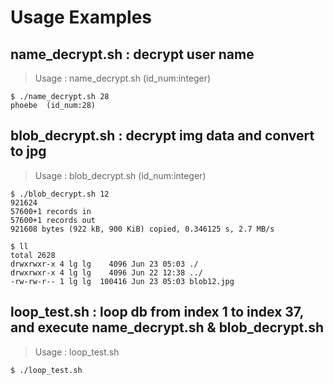 # Usage Examples
## name_decrypt.sh : decrypt user name
> Usage : name_decrypt.sh (id_num:integer)
```
$ ./name_decrypt.sh 28
phoebe  (id_num:28)
```

## blob_decrypt.sh : decrypt img data and convert to jpg
> Usage : blob_decrypt.sh (id_num:integer)
```
$ ./blob_decrypt.sh 12
921624
57600+1 records in
57600+1 records out
921608 bytes (922 kB, 900 KiB) copied, 0.346125 s, 2.7 MB/s

$ ll
total 2628
drwxrwxr-x 4 lg lg    4096 Jun 23 05:03 ./
drwxrwxr-x 4 lg lg    4096 Jun 22 12:38 ../
-rw-rw-r-- 1 lg lg  100416 Jun 23 05:03 blob12.jpg
```

## loop_test.sh : loop db from index 1 to index 37, and execute name_decrypt.sh & blob_decrypt.sh
> Usage : loop_test.sh
```
$ ./loop_test.sh
```
